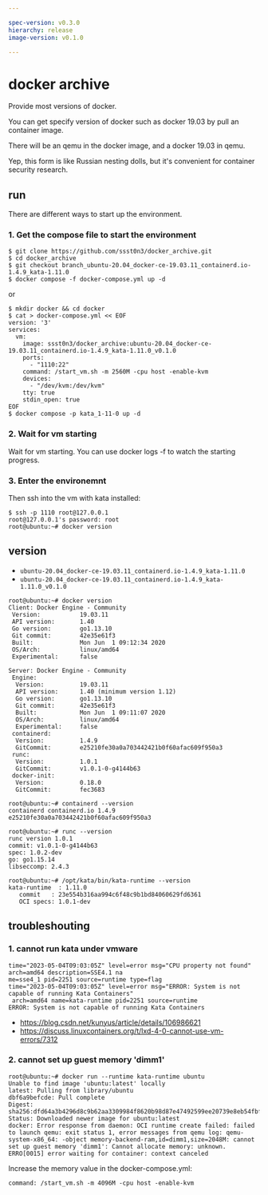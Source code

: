 ```yaml
---

spec-version: v0.3.0
hierarchy: release
image-version: v0.1.0

---
```


# docker archive

Provide most versions of docker. 

You can get specify version of docker such as docker 19.03 by pull an container image.

There will be an qemu in the docker image, and a docker 19.03 in qemu.

Yep, this form is like Russian nesting dolls, but it's convenient for container security research.

## run

There are different ways to start up the environment.

### 1. Get the compose file to start the environment

```
$ git clone https://github.com/ssst0n3/docker_archive.git
$ cd docker_archive
$ git checkout branch_ubuntu-20.04_docker-ce-19.03.11_containerd.io-1.4.9_kata-1.11.0
$ docker compose -f docker-compose.yml up -d
```

or

```
$ mkdir docker && cd docker
$ cat > docker-compose.yml << EOF
version: '3'
services:
  vm:
    image: ssst0n3/docker_archive:ubuntu-20.04_docker-ce-19.03.11_containerd.io-1.4.9_kata-1.11.0_v0.1.0
    ports:
      - "1110:22"
    command: /start_vm.sh -m 2560M -cpu host -enable-kvm
    devices:
      - "/dev/kvm:/dev/kvm"
    tty: true
    stdin_open: true 
EOF
$ docker compose -p kata_1-11-0 up -d
```

### 2. Wait for vm starting
Wait for vm starting. You can use docker logs -f to watch the starting progress.

### 3. Enter the environemnt
Then ssh into the vm with kata installed:

```
$ ssh -p 1110 root@127.0.0.1
root@127.0.0.1's password: root
root@ubuntu:~# docker version
```

## version
* `ubuntu-20.04_docker-ce-19.03.11_containerd.io-1.4.9_kata-1.11.0`
* `ubuntu-20.04_docker-ce-19.03.11_containerd.io-1.4.9_kata-1.11.0_v0.1.0`

```
root@ubuntu:~# docker version
Client: Docker Engine - Community
 Version:           19.03.11
 API version:       1.40
 Go version:        go1.13.10
 Git commit:        42e35e61f3
 Built:             Mon Jun  1 09:12:34 2020
 OS/Arch:           linux/amd64
 Experimental:      false

Server: Docker Engine - Community
 Engine:
  Version:          19.03.11
  API version:      1.40 (minimum version 1.12)
  Go version:       go1.13.10
  Git commit:       42e35e61f3
  Built:            Mon Jun  1 09:11:07 2020
  OS/Arch:          linux/amd64
  Experimental:     false
 containerd:
  Version:          1.4.9
  GitCommit:        e25210fe30a0a703442421b0f60afac609f950a3
 runc:
  Version:          1.0.1
  GitCommit:        v1.0.1-0-g4144b63
 docker-init:
  Version:          0.18.0
  GitCommit:        fec3683
```

```
root@ubuntu:~# containerd --version
containerd containerd.io 1.4.9 e25210fe30a0a703442421b0f60afac609f950a3
```

```
root@ubuntu:~# runc --version
runc version 1.0.1
commit: v1.0.1-0-g4144b63
spec: 1.0.2-dev
go: go1.15.14
libseccomp: 2.4.3
```

```
root@ubuntu:~# /opt/kata/bin/kata-runtime --version
kata-runtime  : 1.11.0
   commit   : 23e554b316aa994c6f48c9b1bd84060629fd6361
   OCI specs: 1.0.1-dev
```

## troubleshouting

### 1. cannot run kata under vmware

```
time="2023-05-04T09:03:05Z" level=error msg="CPU property not found" arch=amd64 description=SSE4.1 na
me=sse4_1 pid=2251 source=runtime type=flag
time="2023-05-04T09:03:05Z" level=error msg="ERROR: System is not capable of running Kata Containers"
 arch=amd64 name=kata-runtime pid=2251 source=runtime
ERROR: System is not capable of running Kata Containers
```

* https://blog.csdn.net/kunyus/article/details/106986621
* https://discuss.linuxcontainers.org/t/lxd-4-0-cannot-use-vm-errors/7312

### 2. cannot set up guest memory 'dimm1'

```
root@ubuntu:~# docker run --runtime kata-runtime ubuntu
Unable to find image 'ubuntu:latest' locally
latest: Pulling from library/ubuntu
dbf6a9befcde: Pull complete
Digest: sha256:dfd64a3b4296d8c9b62aa3309984f8620b98d87e47492599ee20739e8eb54fbf
Status: Downloaded newer image for ubuntu:latest
docker: Error response from daemon: OCI runtime create failed: failed to launch qemu: exit status 1, error messages from qemu log: qemu-system-x86_64: -object memory-backend-ram,id=dimm1,size=2048M: cannot set up guest memory 'dimm1': Cannot allocate memory: unknown.
ERRO[0015] error waiting for container: context canceled
```

Increase the memory value in the docker-compose.yml:

`command: /start_vm.sh -m 4096M -cpu host -enable-kvm`
